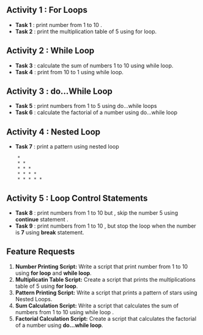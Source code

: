 ## Activity 1 : For Loops  
* **Task 1** : print number from 1 to 10 .
* **Task 2** : print the multiplication table of 5 using for loop.

## Activity 2 : While Loop
* **Task 3** : calculate the sum of numbers 1 to 10 using while loop.
* **Task 4** : print from 10 to 1 using while loop.

## Activity 3 : do...While Loop
* **Task 5** : print numbers from 1 to 5 using do...while loops
* **Task 6** : calculate the factorial of a number using do...while loop

## Activity 4 : Nested Loop
* **Task 7** : print a pattern using nested loop 
```
    *
    * *
    * * *
    * * * *
    * * * * *
```
## Activity 5 : Loop Control Statements
* **Task 8** : print numbers from 1 to 10 but , skip the number 5 using **continue** statement .
* **Task 9** : print numbers from 1 to 10 , but stop the loop when the number is **7** using **break** statement.

## Feature Requests
1. **Number Printing Script:** Write a script that print number from 1 to 10 using **for loop** and **while loop**. 
2. **Multiplicatin Table Script:** Create a script that prints the multiplications table of 5 using **for loop**.
3. **Pattern Printing Script:** Write a script that prints a pattern of stars using Nested Loops.
4. **Sum Calculation Script:** Write a script that calculates the sum of numbers from 1 to 10 using while loop .
5. **Factorial Calculation Script:** Create a script that calculates the factorial of a number using **do...while loop**.